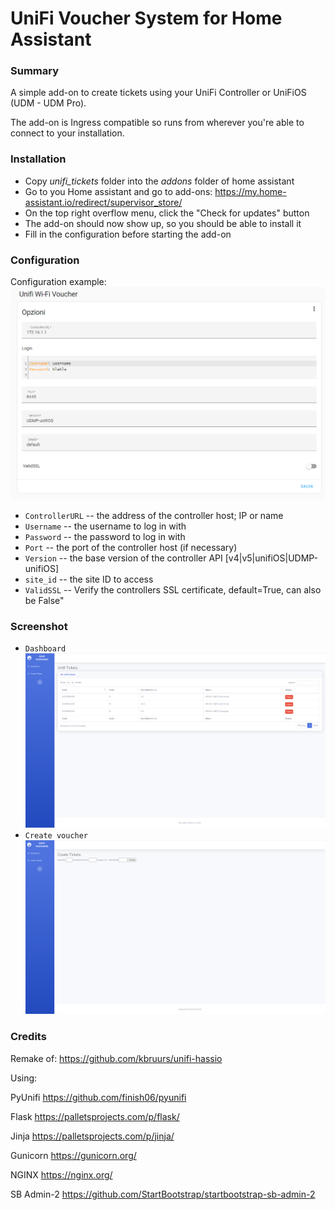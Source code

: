 # UniFi Voucher System for Home Assistant

### Summary
A simple add-on to create tickets using your UniFi Controller or UniFiOS (UDM - UDM Pro). 

The add-on is Ingress compatible so runs from wherever you're able to connect to your installation.

### Installation
- Copy _unifi_tickets_ folder into the _addons_ folder of home assistant
- Go to you Home assistant and go to add-ons:  https://my.home-assistant.io/redirect/supervisor_store/
- On the top right overflow menu, click the "Check for updates" button 
- The add-on should now show up, so you should be able to install it
- Fill in the configuration before starting the add-on

### Configuration

Configuration example:
![](image.png)

- `ControllerURL`		-- the address of the controller host; IP or name
- `Username`	-- the username to log in with
- `Password`	-- the password to log in with
- `Port`		-- the port of the controller host (if necessary)
- `Version`	-- the base version of the controller API [v4|v5|unifiOS|UDMP-unifiOS]
- `site_id`	-- the site ID to access
- `ValidSSL`	-- Verify the controllers SSL certificate, default=True, can also be False"

### Screenshot

- `Dashboard`
![](dashboard.png)
- `Create voucher`
![](create.png)


### Credits

Remake of: https://github.com/kbruurs/unifi-hassio

Using:

PyUnifi https://github.com/finish06/pyunifi

Flask https://palletsprojects.com/p/flask/

Jinja https://palletsprojects.com/p/jinja/

Gunicorn https://gunicorn.org/

NGINX https://nginx.org/

SB Admin-2 https://github.com/StartBootstrap/startbootstrap-sb-admin-2